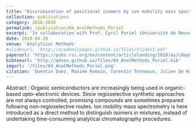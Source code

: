 ```yaml
---
title: "Discrimination of positional isomers by ion mobility mass spectrometry: Application to organic semiconductors"
collection: publications
category: 2016-2020
permalink: /publication/04_AnalMethods_Poriel
excerpt: 'In collaboration with Prof. Cyril Poriel (Université de Rennes, France), we introduced ion mobility-mass spectrometry as a direct method to distringuish positional isomers produced during the synthesis of compounds used in opto-electronics.'
date: 2018-04-20
venue: 'Analytical Methods'
#slidesurl: 'http://academicpages.github.io/files/slides1.pdf'
paperurl: 'https://pubs.rsc.org/en/content/articlelanding/2018/ay/c8ay00568k'
bibtexurl: 'http://qduez.github.io/files/04_AnalMethods_Poriel.bib'
imgurl: '/files/04_AnalMethods_Poriel.png'
citation: 'Quentin Duez, Maxime Romain, Corentin Tonneaux, Julien De Winter, Vincent Lemaur, Jérôme Cornil, Cyril Poriel, Pascal Gerbaux. (2018). &quot;Discrimination of positional isomers by ion mobility mass spectrometry: Application to organic semiconductors.&quot; <i>Analytical Methods</i>. 10(20), 2303-2306.'
---
```

Abstract :
Organic semiconductors are increasingly being used in organic-based opto-electronic devices. Since regioselective synthetic approaches are not always controlled, promising compounds are sometimes prepared following non-regioselective routes. Ion mobility mass spectrometry is here introduced as a direct method to distinguish isomers in mixtures, instead of undertaking time-consuming analytical chromatography procedures.
